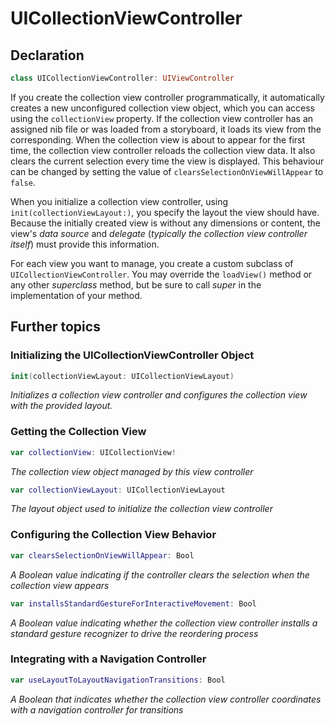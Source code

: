 # UICollectionViewController

## Declaration

```swift
class UICollectionViewController: UIViewController
```

If you create the collection view controller programmatically, it automatically creates a new unconfigured collection view object, which you can access using the `collectionView` property. If the collection view controller has an assigned nib file or was loaded from a storyboard, it loads its view from the corresponding. When the collection view is about to appear for the first time, the collection view controller reloads the collection view data. It also clears the current selection every time the view is displayed. This behaviour can be changed by setting the value of `clearsSelectionOnViewWillAppear` to `false`.

When you initialize a collection view controller, using `init(collectionViewLayout:)`, you specify the layout the view should have. Because the initially created view is without any dimensions or content, the view's *data source* and *delegate* (*typically the collection view controller itself*) must provide this information.

For each view you want to manage, you create a custom subclass of `UICollectionViewController`. You may override the `loadView()` method or any other *superclass* method, but be sure to call *super* in the implementation of your method.

## Further topics
### Initializing the UICollectionViewController Object

```swift
init(collectionViewLayout: UICollectionViewLayout)
```
*Initializes a collection view controller and configures the collection view with the provided layout.*

### Getting the Collection View

```swift
var collectionView: UICollectionView!
```
*The collection view object managed by this view controller*

```swift
var collectionViewLayout: UICollectionViewLayout
```
*The layout object used to initialize the collection view controller*

### Configuring the Collection View Behavior

```swift
var clearsSelectionOnViewWillAppear: Bool
```
*A Boolean value indicating if the controller clears the selection when the collection view appears*

```swift
var installsStandardGestureForInteractiveMovement: Bool
```
*A Boolean value indicating whether the collection view controller installs a standard gesture recognizer to drive the reordering process*

### Integrating with a Navigation Controller

```swift
var useLayoutToLayoutNavigationTransitions: Bool
```
*A Boolean that indicates whether the collection view controller coordinates with a navigation controller for transitions*
